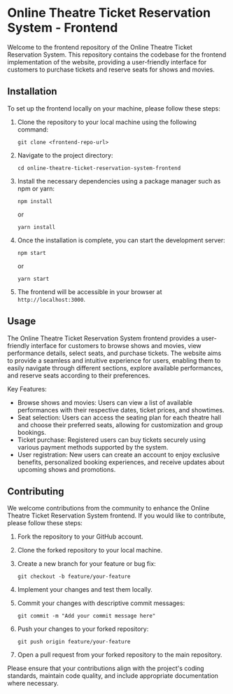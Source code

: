 # Online Theatre Ticket Reservation System - Frontend

Welcome to the frontend repository of the Online Theatre Ticket Reservation System. This repository contains the codebase for the frontend implementation of the website, providing a user-friendly interface for customers to purchase tickets and reserve seats for shows and movies.

## Installation

To set up the frontend locally on your machine, please follow these steps:

1. Clone the repository to your local machine using the following command:
   ```
   git clone <frontend-repo-url>
   ```

2. Navigate to the project directory:
   ```
   cd online-theatre-ticket-reservation-system-frontend
   ```

3. Install the necessary dependencies using a package manager such as npm or yarn:
   ```
   npm install
   ```
   or
   ```
   yarn install
   ```

4. Once the installation is complete, you can start the development server:
   ```
   npm start
   ```
   or
   ```
   yarn start
   ```

5. The frontend will be accessible in your browser at `http://localhost:3000`.

## Usage

The Online Theatre Ticket Reservation System frontend provides a user-friendly interface for customers to browse shows and movies, view performance details, select seats, and purchase tickets. The website aims to provide a seamless and intuitive experience for users, enabling them to easily navigate through different sections, explore available performances, and reserve seats according to their preferences.

Key Features:
- Browse shows and movies: Users can view a list of available performances with their respective dates, ticket prices, and showtimes.
- Seat selection: Users can access the seating plan for each theatre hall and choose their preferred seats, allowing for customization and group bookings.
- Ticket purchase: Registered users can buy tickets securely using various payment methods supported by the system.
- User registration: New users can create an account to enjoy exclusive benefits, personalized booking experiences, and receive updates about upcoming shows and promotions.

## Contributing

We welcome contributions from the community to enhance the Online Theatre Ticket Reservation System frontend. If you would like to contribute, please follow these steps:

1. Fork the repository to your GitHub account.

2. Clone the forked repository to your local machine.

3. Create a new branch for your feature or bug fix:
   ```
   git checkout -b feature/your-feature
   ```

4. Implement your changes and test them locally.

5. Commit your changes with descriptive commit messages:
   ```
   git commit -m "Add your commit message here"
   ```

6. Push your changes to your forked repository:
   ```
   git push origin feature/your-feature
   ```

7. Open a pull request from your forked repository to the main repository.

Please ensure that your contributions align with the project's coding standards, maintain code quality, and include appropriate documentation where necessary.

